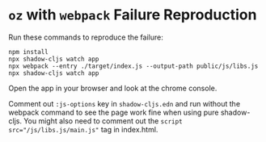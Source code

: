 # `oz` with `webpack` Failure Reproduction

Run these commands to reproduce the failure:

```
npm install
npx shadow-cljs watch app
npx webpack --entry ./target/index.js --output-path public/js/libs.js
npx shadow-cljs watch app
```

Open the app in your browser and look at the chrome console.

Comment out `:js-options` key in `shadow-cljs.edn` and run without the webpack
command to see the page work fine when using pure shadow-cljs.  You might also
need to comment out the `script src="/js/libs.js/main.js"` tag in index.html.
